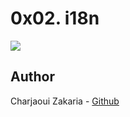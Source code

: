 # 0x02. i18n

<img src="https://cdn-images-1.medium.com/v2/resize:fit:1200/1*HlHam1VgbP1ZazxrK4-6Pw.png">

## Author

Charjaoui Zakaria - [Github](https://github.com/Zakry27)
